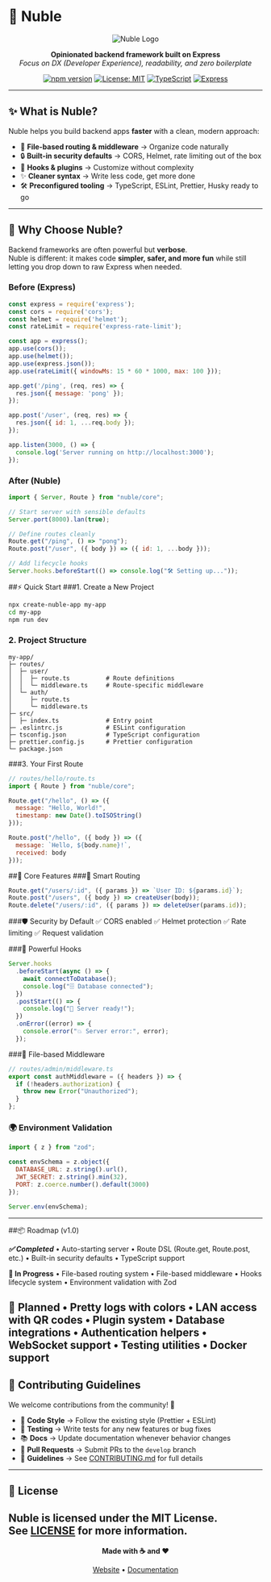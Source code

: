 # 🌌 Nuble

<div align="center">

![Nuble Logo](https://via.placeholder.com/120x120/4f46e5/ffffff?text=N)

**Opinionated backend framework built on Express**  
*Focus on DX (Developer Experience), readability, and zero boilerplate*

[![npm version](https://img.shields.io/npm/v/nuble.svg)](https://npmjs.com/package/nuble)
[![License: MIT](https://img.shields.io/badge/License-MIT-yellow.svg)](https://opensource.org/licenses/MIT)
[![TypeScript](https://img.shields.io/badge/%3C%2F%3E-TypeScript-%230074c1.svg)](http://www.typescriptlang.org/)
[![Express](https://img.shields.io/badge/Built%20with-Express-000000.svg)](https://expressjs.com/)

</div>

---

## ✨ What is Nuble?

Nuble helps you build backend apps **faster** with a clean, modern approach:

- 🚀 **File-based routing & middleware** → Organize code naturally  
- 🔒 **Built-in security defaults** → CORS, Helmet, rate limiting out of the box  
- 🧩 **Hooks & plugins** → Customize without complexity  
- ✨ **Cleaner syntax** → Write less code, get more done  
- 🛠 **Preconfigured tooling** → TypeScript, ESLint, Prettier, Husky ready to go  

---

## 🎯 Why Choose Nuble?

Backend frameworks are often powerful but **verbose**.  
Nuble is different: it makes code **simpler, safer, and more fun** while still letting you drop down to raw Express when needed.

### Before (Express)
```js
const express = require('express');
const cors = require('cors');
const helmet = require('helmet');
const rateLimit = require('express-rate-limit');

const app = express();
app.use(cors());
app.use(helmet());
app.use(express.json());
app.use(rateLimit({ windowMs: 15 * 60 * 1000, max: 100 }));

app.get('/ping', (req, res) => {
  res.json({ message: 'pong' });
});

app.post('/user', (req, res) => {
  res.json({ id: 1, ...req.body });
});

app.listen(3000, () => {
  console.log('Server running on http://localhost:3000');
});
```
### After (Nuble)
```js
import { Server, Route } from "nuble/core";

// Start server with sensible defaults
Server.port(8000).lan(true);

// Define routes cleanly
Route.get("/ping", () => "pong");
Route.post("/user", ({ body }) => ({ id: 1, ...body }));

// Add lifecycle hooks
Server.hooks.beforeStart(() => console.log("🛠 Setting up..."));
```
##⚡ Quick Start
###1. Create a New Project
```bash
npx create-nuble-app my-app
cd my-app
npm run dev
```
### 2. Project Structure

```text
my-app/
├─ routes/
│  ├─ user/
│  │  ├─ route.ts          # Route definitions
│  │  └─ middleware.ts     # Route-specific middleware
│  └─ auth/
│     ├─ route.ts
│     └─ middleware.ts
├─ src/
│  ├─ index.ts             # Entry point
├─ .eslintrc.js            # ESLint configuration
├─ tsconfig.json           # TypeScript configuration
├─ prettier.config.js      # Prettier configuration
└─ package.json
```
###3. Your First Route
```js
// routes/hello/route.ts
import { Route } from "nuble/core";

Route.get("/hello", () => ({
  message: "Hello, World!",
  timestamp: new Date().toISOString()
}));

Route.post("/hello", ({ body }) => ({
  message: `Hello, ${body.name}!`,
  received: body
}));
```
##🚀 Core Features
###🎯 Smart Routing
```js
Route.get("/users/:id", ({ params }) => `User ID: ${params.id}`);
Route.post("/users", ({ body }) => createUser(body));
Route.delete("/users/:id", ({ params }) => deleteUser(params.id));
```
###🛡️ Security by Default
✅ CORS enabled
✅ Helmet protection
✅ Rate limiting
✅ Request validation

###🔧 Powerful Hooks
```js
Server.hooks
  .beforeStart(async () => {
    await connectToDatabase();
    console.log("🗄️ Database connected");
  })
  .postStart(() => {
    console.log("🚀 Server ready!");
  })
  .onError((error) => {
    console.error("💥 Server error:", error);
  });
```
###📁 File-based Middleware
```js
// routes/admin/middleware.ts
export const authMiddleware = ({ headers }) => {
  if (!headers.authorization) {
    throw new Error("Unauthorized");
  }
};
```
### 🌍 Environment Validation
```js
import { z } from "zod";

const envSchema = z.object({
  DATABASE_URL: z.string().url(),
  JWT_SECRET: z.string().min(32),
  PORT: z.coerce.number().default(3000)
});

Server.env(envSchema);
```
---
##📦 Roadmap (v1.0)

***✅ Completed***
	•	Auto-starting server
	•	Route DSL (Route.get, Route.post, etc.)
	•	Built-in security defaults
	•	TypeScript support

**🔧 In Progress**
	•	File-based routing system
	•	File-based middleware
	•	Hooks lifecycle system
	•	Environment validation with Zod

**🎯 Planned**
	•	Pretty logs with colors
	•	LAN access with QR codes
	•	Plugin system
	•	Database integrations
	•	Authentication helpers
	•	WebSocket support
	•	Testing utilities
	•	Docker support
---
## 🤝 Contributing Guidelines

We welcome contributions from the community! 🎉  

- 📐 **Code Style** → Follow the existing style (Prettier + ESLint)  
- 🧪 **Testing** → Write tests for any new features or bug fixes  
- 📚 **Docs** → Update documentation whenever behavior changes  
- 🔀 **Pull Requests** → Submit PRs to the `develop` branch  
- 📄 **Guidelines** → See [CONTRIBUTING.md](./CONTRIBUTING.md) for full details  

---
## 📄 License

Nuble is licensed under the **MIT License**.  
See [LICENSE](./LICENSE) for more information.
---
<div align="center">

**Made with ☕ and ❤️**

[Website](https://github.com/NabilMouzouna/nuble-framework) • [Documentation](https://github.com/NabilMouzouna/nuble-framework) 

</div>